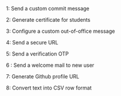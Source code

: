 1: Send a custom commit message

2: Generate certificate for students

3: Configure a custom out-of-office message

4: Send a secure URL

5: Send a verification OTP

6 : Send a welcome mail to new user

7: Generate Github profile URL

8: Convert text into CSV row format

